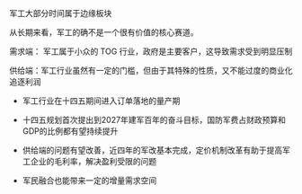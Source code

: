 军工大部分时间属于边缘板块

从长期来看，军工的确不是一个很有价值的核心赛道。

需求端： 军工属于小众的 TOG 行业，政府是主要客户，这导致需求受到明显压制

供给端：军工行业虽然有一定的门槛，但由于其特殊的性质，又不能过度的商业化追逐利润

- 军工行业在十四五期间进入订单落地的量产期

- 十四五规划首次提出到2027年建军百年的奋斗目标，国防军费占财政预算和GDP的比例都有望持续提升

- 供给端的问题有望改善，近四年的军改基本完成，定价机制改革有助于提高军工企业的毛利率，解决盈利受限的问题

- 军民融合也能带来一定的增量需求空间
